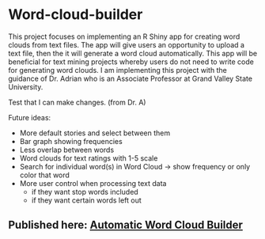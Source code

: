 # Word-cloud-builder
 
This project focuses on implementing an R Shiny app for creating word clouds from text files. The app will give users an opportunity to upload a text file, then the it will generate a word cloud automatically. This app will be beneficial for text mining projects whereby users do not need to write code for generating word clouds. I am implementing this project with the guidance of Dr. Adrian who is an Associate Professor at Grand Valley State University.

Test that I can make changes. (from Dr. A)

Future ideas:
* More default stories and select between them
* Bar graph showing frequencies
* Less overlap between words
* Word clouds for text ratings with 1-5 scale
* Search for individual word(s) in Word Cloud -> show frequency or only color that word
* More user control when processing text data 
    * if they want stop words included
    * if they want certain words left out


## Published here: [Automatic Word Cloud Builder](https://itsoyondi.shinyapps.io/wbuilder/)
